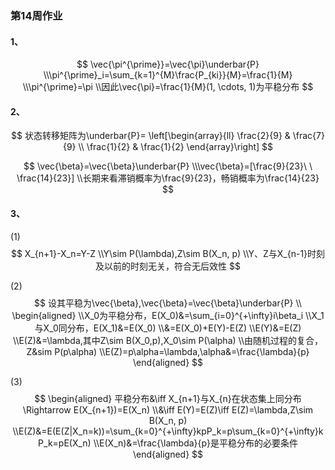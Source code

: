 ### 第14周作业

#### 1、
$$
\vec{\pi^{\prime}}=\vec{\pi}\underbar{P}
\\\pi^{\prime}_i=\sum_{k=1}^{M}\frac{P_{ki}}{M}=\frac{1}{M}
\\\pi^{\prime}=\pi
\\因此\vec{\pi}=\frac{1}{M}(1, \cdots, 1)为平稳分布
$$

#### 2、
$$
状态转移矩阵为\underbar{P}=
\left[\begin{array}{ll}
\frac{2}{9} & \frac{7}{9} \\
\frac{1}{2} & \frac{1}{2}
\end{array}\right]
$$

$$
\vec{\beta}=\vec{\beta}\underbar{P}
\\\vec{\beta}=[\frac{9}{23}\ \ \frac{14}{23}]
\\长期来看滞销概率为\frac{9}{23}，畅销概率为\frac{14}{23}
$$

#### 3、
(1)
$$
X_{n+1}-X_n=Y-Z
\\Y\sim P(\lambda),Z\sim B(X_n, p)
\\Y、Z与X_{n-1}时刻及以前的时刻无关，符合无后效性
$$

(2)
$$
设其平稳为\vec{\beta},\vec{\beta}=\vec{\beta}\underbar{P}
\\
\begin{aligned}
    \\X_0为平稳分布，E(X_0)&=\sum_{i=0}^{+\infty}i\beta_i
    \\X_1与X_0同分布，E(X_1)&=E(X_0)
    \\&=E(X_0)+E(Y)-E(Z)
    \\E(Y)&=E(Z)
    \\E(Z)&=\lambda,其中Z\sim B(X_0,p),X_0\sim P(\alpha)
    \\由随机过程的复合，Z&sim P(p\alpha)
    \\E(Z)=p\alpha=\lambda,\alpha&=\frac{\lambda}{p}
\end{aligned}
$$

(3)
$$
\begin{aligned}
平稳分布&\iff X_{n+1}与X_{n}在状态集上同分布
\Rightarrow E(X_{n+1})=E(X_n)
\\&\iff E(Y)=E(Z)\iff E(Z)=\lambda,Z\sim B(X_n, p)
\\E(Z)&=E(E(Z|X_n=k))=\sum_{k=0}^{+\infty}kpP_k=p\sum_{k=0}^{+\infty}kP_k=pE(X_n)
\\E(X_n)&=\frac{\lambda}{p}是平稳分布的必要条件
\end{aligned}
$$